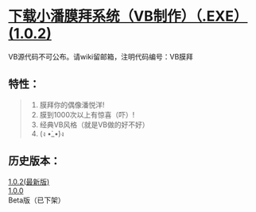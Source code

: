 # <a href="mobai_1.0.2.exe" target="_blank">下载小潘膜拜系统（VB制作）（.EXE）(1.0.2)</a>
VB源代码不可公布。请wiki留邮箱，注明代码编号：VB膜拜

## 特性：

> 1. 膜拜你的偶像潘悦洋!
> 2. 膜到1000次以上有惊喜（吓）!
> 3. 经典VB风格（就是VB做的好不好）
> 4. (ง •̀_•́)ง

## 历史版本：
<a href="mobai_1.0.2.exe" target="_blank">1.0.2(最新版)</a> <br>
<a href="mobai_1.0.0.exe" target="_blank">1.0.0</a> <br>
Beta版（已下架）



